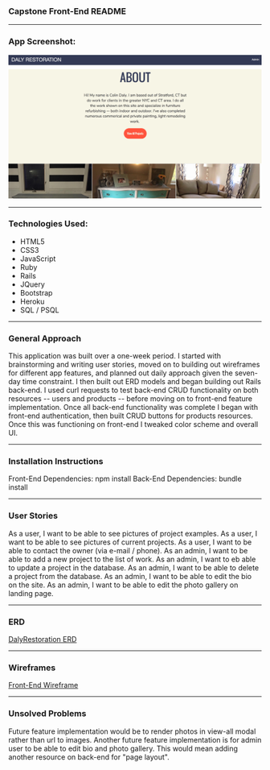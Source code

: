 ### Capstone Front-End README
---

### App Screenshot:
![Alt text](/assets/styles/images/screenshot_app.png?raw=true "App Screenshot")

---
### Technologies Used:
- HTML5
- CSS3
- JavaScript
- Ruby
- Rails
- JQuery
- Bootstrap
- Heroku
- SQL / PSQL

---

### General Approach
This application was built over a one-week period. I started with brainstorming and writing user stories, moved on to building out wireframes for different app features, and planned out daily approach given the seven-day time constraint. I then built out ERD models and began building out Rails back-end. I used curl requests to test back-end CRUD functionality on both resources -- users and products -- before moving on to front-end feature implementation. Once all back-end functionality was complete I began with front-end authentication, then built CRUD buttons for products resources. Once this was functioning on front-end I tweaked color scheme and overall UI.

---
### Installation Instructions
Front-End Dependencies: npm install
Back-End Dependencies: bundle install

---
### User Stories
As a user, I want to be able to see pictures of project examples.
As a user, I want to be able to see pictures of current projects.
As a user, I want to be able to contact the owner (via e-mail / phone).
As an admin, I want to be able to add a new project to the list of work.
As an admin, I want to eb able to update a project in the database.
As an admin, I want to be able to delete a project from the database.
As an admin, I want to be able to edit the bio on the site.
As an admin, I want to be able to edit the photo gallery on landing page.

---
### ERD
[DalyRestoration ERD](https://editor.ponyorm.com/user/jdaly04/DalyRestoration)

---
### Wireframes
[Front-End Wireframe](http://i.imgur.com/zKT2SuA.jpg)

---
### Unsolved Problems
Future feature implementation would be to render photos in view-all modal rather than url to images.
Another future feature implementation is for admin user to be able to edit bio and photo gallery. This would mean adding another resource on back-end for "page layout".
